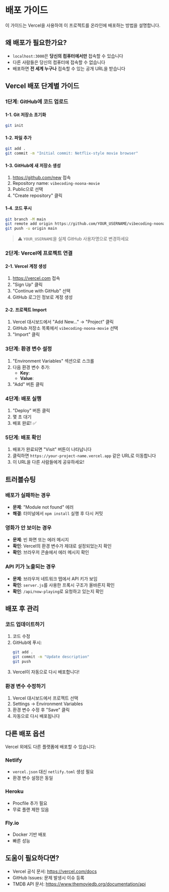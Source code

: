 # 배포 가이드

이 가이드는 Vercel을 사용하여 이 프로젝트를 온라인에 배포하는 방법을 설명합니다.

## 왜 배포가 필요한가요?

- `localhost:3000`은 **당신의 컴퓨터에서만** 접속할 수 있습니다
- 다른 사람들은 당신의 컴퓨터에 접속할 수 없습니다
- 배포하면 **전 세계 누구나** 접속할 수 있는 공개 URL을 받습니다

## Vercel 배포 단계별 가이드

### 1단계: GitHub에 코드 업로드

#### 1-1. Git 저장소 초기화

```bash
git init
```

#### 1-2. 파일 추가

```bash
git add .
git commit -m "Initial commit: Netflix-style movie browser"
```

#### 1-3. GitHub에 새 저장소 생성

1. https://github.com/new 접속
2. Repository name: `vibecoding-noona-movie`
3. Public으로 선택
4. "Create repository" 클릭

#### 1-4. 코드 푸시

```bash
git branch -M main
git remote add origin https://github.com/YOUR_USERNAME/vibecoding-noona-movie.git
git push -u origin main
```

> ⚠️ `YOUR_USERNAME`을 실제 GitHub 사용자명으로 변경하세요

### 2단계: Vercel에 프로젝트 연결

#### 2-1. Vercel 계정 생성

1. https://vercel.com 접속
2. "Sign Up" 클릭
3. "Continue with GitHub" 선택
4. GitHub 로그인 정보로 계정 생성

#### 2-2. 프로젝트 Import

1. Vercel 대시보드에서 "Add New..." → "Project" 클릭
2. GitHub 저장소 목록에서 `vibecoding-noona-movie` 선택
3. "Import" 클릭

### 3단계: 환경 변수 설정

1. "Environment Variables" 섹션으로 스크롤
2. 다음 환경 변수 추가:
   - **Key**:
   - **Value**:
3. "Add" 버튼 클릭

### 4단계: 배포 실행

1. "Deploy" 버튼 클릭
2. 몇 초 대기
3. 배포 완료! ✅

### 5단계: 배포 확인

1. 배포가 완료되면 "Visit" 버튼이 나타납니다
2. 클릭하면 `https://your-project-name.vercel.app` 같은 URL로 이동합니다
3. 이 URL을 다른 사람들에게 공유하세요!

## 트러블슈팅

### 배포가 실패하는 경우

- **문제**: "Module not found" 에러
- **해결**: 터미널에서 `npm install` 실행 후 다시 커밋

### 영화가 안 보이는 경우

- **문제**: 빈 화면 또는 에러 메시지
- **확인**: Vercel의 환경 변수가 제대로 설정되었는지 확인
- **확인**: 브라우저 콘솔에서 에러 메시지 확인

### API 키가 노출되는 경우

- **문제**: 브라우저 네트워크 탭에서 API 키가 보임
- **확인**: `server.js`를 사용한 프록시 구조가 올바른지 확인
- **확인**: `/api/now-playing`로 요청하고 있는지 확인

## 배포 후 관리

### 코드 업데이트하기

1. 코드 수정
2. GitHub에 푸시:
   ```bash
   git add .
   git commit -m "Update description"
   git push
   ```
3. Vercel이 자동으로 다시 배포합니다!

### 환경 변수 수정하기

1. Vercel 대시보드에서 프로젝트 선택
2. Settings → Environment Variables
3. 환경 변수 수정 후 "Save" 클릭
4. 자동으로 다시 배포됩니다

## 다른 배포 옵션

Vercel 외에도 다른 플랫폼에 배포할 수 있습니다:

### Netlify

- `vercel.json` 대신 `netlify.toml` 생성 필요
- 환경 변수 설정은 동일

### Heroku

- Procfile 추가 필요
- 무료 플랜 제한 있음

### Fly.io

- Docker 기반 배포
- 빠른 성능

## 도움이 필요하다면?

- Vercel 공식 문서: https://vercel.com/docs
- GitHub Issues: 문제 발생시 이슈 등록
- TMDB API 문서: https://www.themoviedb.org/documentation/api

